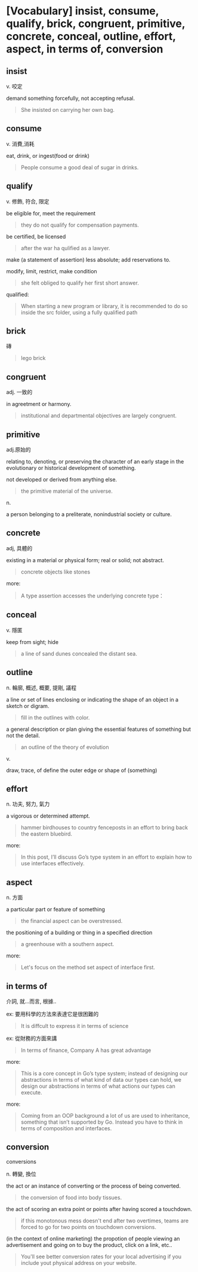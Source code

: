 # [Vocabulary] insist, consume, qualify, brick, congruent, primitive, concrete, conceal, outline, effort, aspect, in terms of, conversion

## insist

v. 咬定

demand something forcefully, not accepting refusal.

> She insisted on carrying her own bag.

## consume

v. 消費,消耗

eat, drink, or ingest(food or drink)

> People consume a good deal of sugar in drinks.

## qualify

v. 修飾, 符合, 限定

be eligible for, meet the requirement

> they do not qualify for compensation payments.

be certified, be licensed

> after the war ha qulified as a lawyer.

make (a statement of assertion) less absolute; add reservations to.

modify, limit, restrict, make condition 

> she felt obliged to qualify her first short answer.

qualified: 

> When starting a new program or library, it is recommended to do so inside the src folder, using a fully qualified path

## brick 

磚

> lego brick

## congruent

adj. 一致的

in agreetment or harmony.

> institutional and departmental objectives are largely congruent.


## primitive 

adj.原始的

relating to, denoting, or preserving the character of an early stage in the evolutionary or historical development of something.

not developed or derived from anything else.

> the primitive material of the universe.

n.

a person belonging to a preliterate, nonindustrial society or culture.

## concrete

adj, 具體的

existing in a material or physical form; real or solid; not abstract.

> concrete objects like stones

more: 

> A type assertion accesses the underlying concrete type：

## conceal

v. 隱匿

keep from sight; hide

> a line of sand dunes concealed the distant sea.

## outline 

n. 輪廓, 概述, 概要, 提剛, 議程 

a line or set of lines enclosing or indicating the shape of an object in a sketch or digram.

> fill in the outlines with color.

a general description or plan giving the essential features of something but not the detail.

> an outline of the theory of evolution

v. 

draw, trace, of define the outer edge or shape of (something)

## effort 

n. 功夫, 努力, 氣力

a vigorous or determined attempt.

> hammer birdhouses to country fenceposts in an effort to bring back the eastern bluebird.

more: 

> In this post, I’ll discuss Go’s type system in an effort to explain how to use interfaces effectively.

## aspect

n. 方面

a particular part or feature of something

> the financial aspect can be overstressed.

the positioning of a building or thing in a specified direction

> a greenhouse with a southern aspect.

more: 

> Let's focus on the method set aspect of interface first. 

## in terms of 

介詞, 就...而言,  根據..

ex: 要用科學的方法來表達它是很困難的

> It is diffcult to express it in terms of science

ex: 從財務的方面來講

> In terms of finance, Company A has great advantage

more: 

> This is a core concept in Go’s type system; instead of designing our abstractions in terms of what kind of data our types can hold, we design our abstractions in terms of what actions our types can execute.

more: 

> Coming from an OOP background a lot of us are used to inheritance, something that isn’t supported by Go. Instead you have to think in terms of composition and interfaces.

## conversion

conversions 

n. 轉變, 換位

the act or an instance of converting or the process of being converted.

> the conversion of food into body tissues.

the act of scoring an extra point or points after having scored a touchdown.

> if this monotonous mess doesn't end after two overtimes, teams are forced to go for two points on touchdown conversions.


(in the context of online marketing) the propotion of people viewing an advertisement and going on to buy the product, click on a link, etc..

> You'll see better conversion rates for your local advertising if you include yout physical address on your website.

